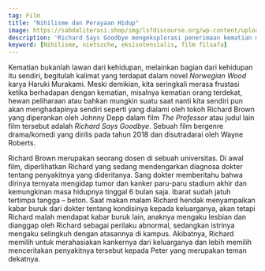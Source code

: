 ```yaml
---
tag: Film
title: "Nihilisme dan Perayaan Hidup"
image: https://sabdaliterasi.shop/img/lsfdiscourse.org/wp-content/uploads/2023/10/The-Professor.jpg
description: 'Richard Says Goodbye mengeksplorasi penerimaan kematian melalui perjalanan seorang dosen yang sakit parah dalam menerima kematiannya yang akan datang.'
keyword: [Nihilisme, nietszche, eksisntensialis, film filsafa]
---
```

<p>Kematian bukanlah lawan dari kehidupan, melainkan bagian dari kehidupan itu sendiri, begitulah kalimat yang terdapat dalam novel <em>Norwegian Wood</em> karya Haruki Murakami. Meski demikian, kita seringkali merasa frustasi ketika berhadapan dengan kematian, misalnya kematian orang terdekat, hewan peliharaan atau bahkan mungkin suatu saat nanti kita sendiri pun akan menghadapinya sendiri seperti yang dialami oleh tokoh Richard Brown yang diperankan oleh Johnny Depp dalam film <em>The Professor</em> atau judul lain film tersebut adalah <em>Richard Says Goodbye</em>. Sebuah film bergenre drama/komedi yang dirilis pada tahun 2018 dan disutradarai oleh Wayne Roberts.</p> <p>Richard Brown merupakan seorang dosen di sebuah universitas. Di awal film, diperlihatkan Richard yang sedang mendengarkan diagnosa dokter tentang penyakitnya yang dideritanya. Sang dokter memberitahu bahwa dirinya ternyata mengidap tumor dan kanker paru-paru stadium akhir dan kemungkinan masa hidupnya tinggal 6 bulan saja. Ibarat sudah jatuh tertimpa tangga – beton. Saat makan malam Richard hendak menyampaikan kabar buruk dari dokter tentang kondisinya kepada keluarganya, akan tetapi Richard malah mendapat kabar buruk lain, anaknya mengaku lesbian dan dianggap oleh Richard sebagai perilaku abnormal, sedangkan istrinya mengaku selingkuh dengan atasannya di kampus. Akibatnya, Richard memilih untuk merahasiakan kankernya dari keluarganya dan lebih memilih menceritakan penyakitnya tersebut kepada Peter yang merupakan teman dekatnya.</p> 
